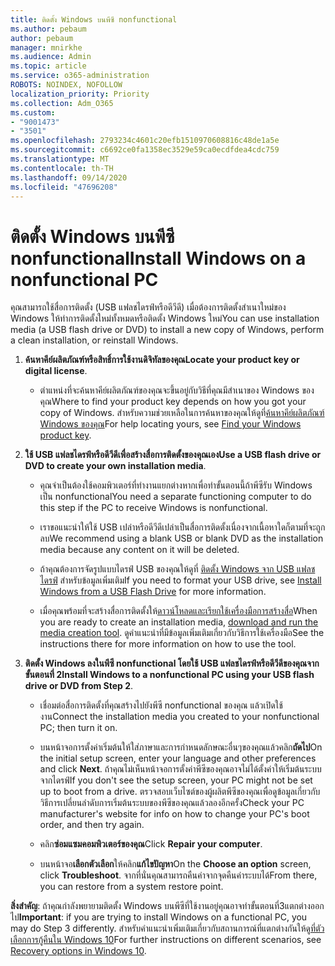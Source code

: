 ```yaml
---
title: ติดตั้ง Windows บนพีซี nonfunctional
ms.author: pebaum
author: pebaum
manager: mnirkhe
ms.audience: Admin
ms.topic: article
ms.service: o365-administration
ROBOTS: NOINDEX, NOFOLLOW
localization_priority: Priority
ms.collection: Adm_O365
ms.custom:
- "9001473"
- "3501"
ms.openlocfilehash: 2793234c4601c20efb1510970608816c48de1a5e
ms.sourcegitcommit: c6692ce0fa1358ec3529e59ca0ecdfdea4cdc759
ms.translationtype: MT
ms.contentlocale: th-TH
ms.lasthandoff: 09/14/2020
ms.locfileid: "47696208"
---
```

# <a name="install-windows-on-a-nonfunctional-pc"></a><span data-ttu-id="d66f2-102">ติดตั้ง Windows บนพีซี nonfunctional</span><span class="sxs-lookup"><span data-stu-id="d66f2-102">Install Windows on a nonfunctional PC</span></span>

<span data-ttu-id="d66f2-103">คุณสามารถใช้สื่อการติดตั้ง (USB แฟลชไดรฟ์หรือดีวีดี) เมื่อต้องการติดตั้งสำเนาใหม่ของ Windows ให้ทำการติดตั้งใหม่ทั้งหมดหรือติดตั้ง Windows ใหม่</span><span class="sxs-lookup"><span data-stu-id="d66f2-103">You can use installation media (a USB flash drive or DVD) to install a new copy of Windows, perform a clean installation, or reinstall Windows.</span></span>

1. <span data-ttu-id="d66f2-104">**ค้นหาคีย์ผลิตภัณฑ์หรือสิทธิ์การใช้งานดิจิทัลของคุณ**</span><span class="sxs-lookup"><span data-stu-id="d66f2-104">**Locate your product key or digital license**.</span></span>

    - <span data-ttu-id="d66f2-105">ตำแหน่งที่จะค้นหาคีย์ผลิตภัณฑ์ของคุณจะขึ้นอยู่กับวิธีที่คุณมีสำเนาของ Windows ของคุณ</span><span class="sxs-lookup"><span data-stu-id="d66f2-105">Where to find your product key depends on how you got your copy of Windows.</span></span> <span data-ttu-id="d66f2-106">สำหรับความช่วยเหลือในการค้นหาของคุณให้ดูที่[ค้นหาคีย์ผลิตภัณฑ์ Windows ของคุณ](https://support.microsoft.com/help/10749/windows-10-find-product-key)</span><span class="sxs-lookup"><span data-stu-id="d66f2-106">For help locating yours, see [Find your Windows product key](https://support.microsoft.com/help/10749/windows-10-find-product-key).</span></span> 

2. <span data-ttu-id="d66f2-107">**ใช้ USB แฟลชไดรฟ์หรือดีวีดีเพื่อสร้างสื่อการติดตั้งของคุณเอง**</span><span class="sxs-lookup"><span data-stu-id="d66f2-107">**Use a USB flash drive or DVD to create your own installation media**.</span></span>

    - <span data-ttu-id="d66f2-108">คุณจำเป็นต้องใช้คอมพิวเตอร์ที่ทำงานแยกต่างหากเพื่อทำขั้นตอนนี้ถ้าพีซีรับ Windows เป็น nonfunctional</span><span class="sxs-lookup"><span data-stu-id="d66f2-108">You need a separate functioning computer to do this step if the PC to receive Windows is nonfunctional.</span></span>

    - <span data-ttu-id="d66f2-109">เราขอแนะนำให้ใช้ USB เปล่าหรือดีวีดีเปล่าเป็นสื่อการติดตั้งเนื่องจากเนื้อหาใดก็ตามที่จะถูกลบ</span><span class="sxs-lookup"><span data-stu-id="d66f2-109">We recommend using a blank USB or blank DVD as the installation media because any content on it will be deleted.</span></span>

    - <span data-ttu-id="d66f2-110">ถ้าคุณต้องการจัดรูปแบบไดรฟ์ USB ของคุณให้ดูที่ [ติดตั้ง Windows จาก USB แฟลชไดรฟ์](https://docs.microsoft.com/windows-hardware/manufacture/desktop/install-windows-from-a-usb-flash-drive) สำหรับข้อมูลเพิ่มเติม</span><span class="sxs-lookup"><span data-stu-id="d66f2-110">If you need to format your USB drive, see [Install Windows from a USB Flash Drive](https://docs.microsoft.com/windows-hardware/manufacture/desktop/install-windows-from-a-usb-flash-drive) for more information.</span></span>

    - <span data-ttu-id="d66f2-111">เมื่อคุณพร้อมที่จะสร้างสื่อการติดตั้งให้[ดาวน์โหลดและเรียกใช้เครื่องมือการสร้างสื่อ](https://www.microsoft.com/software-download/windows10)</span><span class="sxs-lookup"><span data-stu-id="d66f2-111">When you are ready to create an installation media, [download and run the media creation tool](https://www.microsoft.com/software-download/windows10).</span></span> <span data-ttu-id="d66f2-112">ดูคำแนะนำที่มีข้อมูลเพิ่มเติมเกี่ยวกับวิธีการใช้เครื่องมือ</span><span class="sxs-lookup"><span data-stu-id="d66f2-112">See the instructions there for more information on how to use the tool.</span></span>

3. <span data-ttu-id="d66f2-113">**ติดตั้ง Windows ลงในพีซี nonfunctional โดยใช้ USB แฟลชไดรฟ์หรือดีวีดีของคุณจากขั้นตอนที่ 2**</span><span class="sxs-lookup"><span data-stu-id="d66f2-113">**Install Windows to a nonfunctional PC using your USB flash drive or DVD from Step 2**.</span></span>

    - <span data-ttu-id="d66f2-114">เชื่อมต่อสื่อการติดตั้งที่คุณสร้างไปยังพีซี nonfunctional ของคุณ แล้วเปิดใช้งาน</span><span class="sxs-lookup"><span data-stu-id="d66f2-114">Connect the installation media you created to your nonfunctional PC; then turn it on.</span></span>

    - <span data-ttu-id="d66f2-115">บนหน้าจอการตั้งค่าเริ่มต้นให้ใส่ภาษาและการกำหนดลักษณะอื่นๆของคุณแล้วคลิก**ถัดไป**</span><span class="sxs-lookup"><span data-stu-id="d66f2-115">On the initial setup screen, enter your language and other preferences and click **Next**.</span></span> <span data-ttu-id="d66f2-116">ถ้าคุณไม่เห็นหน้าจอการตั้งค่าพีซีของคุณอาจไม่ได้ตั้งค่าให้เริ่มต้นระบบจากไดรฟ์</span><span class="sxs-lookup"><span data-stu-id="d66f2-116">If you don't see the setup screen, your PC might not be set up to boot from a drive.</span></span> <span data-ttu-id="d66f2-117">ตรวจสอบเว็บไซต์ของผู้ผลิตพีซีของคุณเพื่อดูข้อมูลเกี่ยวกับวิธีการเปลี่ยนลำดับการเริ่มต้นระบบของพีซีของคุณแล้วลองอีกครั้ง</span><span class="sxs-lookup"><span data-stu-id="d66f2-117">Check your PC manufacturer's website for info on how to change your PC's boot order, and then try again.</span></span>

    - <span data-ttu-id="d66f2-118">คลิก**ซ่อมแซมคอมพิวเตอร์ของคุณ**</span><span class="sxs-lookup"><span data-stu-id="d66f2-118">Click **Repair your computer**.</span></span>

    - <span data-ttu-id="d66f2-119">บนหน้าจอ**เลือกตัวเลือก**ให้คลิก**แก้ไขปัญหา**</span><span class="sxs-lookup"><span data-stu-id="d66f2-119">On the **Choose an option** screen, click **Troubleshoot**.</span></span> <span data-ttu-id="d66f2-120">จากที่นั่นคุณสามารถคืนค่าจากจุดคืนค่าระบบได้</span><span class="sxs-lookup"><span data-stu-id="d66f2-120">From there, you can restore from a system restore point.</span></span>

<span data-ttu-id="d66f2-121">**สิ่งสำคัญ**: ถ้าคุณกำลังพยายามติดตั้ง Windows บนพีซีที่ใช้งานอยู่คุณอาจทำขั้นตอนที่3แตกต่างออกไป</span><span class="sxs-lookup"><span data-stu-id="d66f2-121">**Important**: if you are trying to install Windows on a functional PC, you may do Step 3 differently.</span></span> <span data-ttu-id="d66f2-122">สำหรับคำแนะนำเพิ่มเติมเกี่ยวกับสถานการณ์ที่แตกต่างกันให้ดู[ที่ตัวเลือกการกู้คืนใน Windows 10](https://support.microsoft.com/help/12415/windows-10-recovery-options)</span><span class="sxs-lookup"><span data-stu-id="d66f2-122">For further instructions on different scenarios, see [Recovery options in Windows 10](https://support.microsoft.com/help/12415/windows-10-recovery-options).</span></span>
